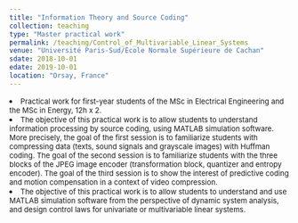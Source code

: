 ```yaml
---
title: "Information Theory and Source Coding"
collection: teaching
type: "Master practical work"
permalink: /teaching/Control_of_Multivariable_Linear_Systems
venue: "Université Paris-Sud/École Normale Supérieure de Cachan"
sdate: 2018-10-01
edate: 2019-10-01
location: "Orsay, France"
---
```

<li><font size="2"> Practical work for first-year students of the MSc in Electrical Engineering and the MSc in Energy, 12h x 2.</font></li>
<li><font size="2"> The objective of this
practical work is to allow students to understand information processing by source coding, using MATLAB
simulation software. More precisely, the goal of the first session is to familiarize students with compressing
data (texts, sound signals and grayscale images) with Huffman coding. The goal of the second session is
to familiarize students with the three blocks of the JPEG image encoder (transformation block, quantizer
and entropy encoder). The goal of the third session is to show the interest of predictive coding and motion
compensation in a context of video compression. </font></li>
<li><font size="2">  
The objective of this practical work is to allow students to understand and use MATLAB simulation software
from the perspective of dynamic system analysis, and design control laws for univariate or multivariable
linear systems.</font></li>


